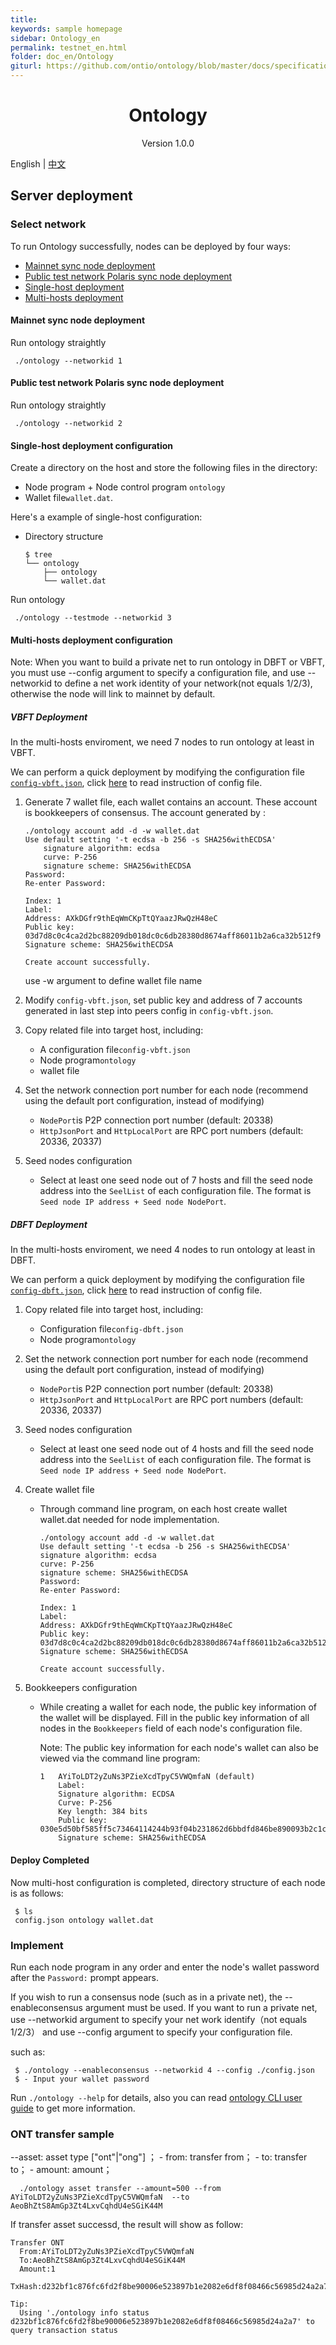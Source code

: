 ```yaml
---
title:
keywords: sample homepage
sidebar: Ontology_en
permalink: testnet_en.html
folder: doc_en/Ontology
giturl: https://github.com/ontio/ontology/blob/master/docs/specifications/testnet.md
---
```



<h1 align="center">Ontology </h1>
<p align="center" class="version">Version 1.0.0 </p>






English | [中文](./testnet_zh.html) 

## Server deployment
### Select network
To run Ontology successfully,  nodes can be deployed by four ways:

- [Mainnet sync node deployment](#mainnet-sync-node-deployment)
- [Public test network Polaris sync node deployment](#public-test-network-polaris-sync-node-deployment)
- [Single-host deployment](#single-host-deployment-configuration)
- [Multi-hosts deployment](#multi-hosts-deployment-configuration)

#### Mainnet sync node deployment

Run ontology straightly

   ```
	./ontology --networkid 1
   ```

#### Public test network Polaris sync node deployment   
     
Run ontology straightly

   ```
	./ontology --networkid 2
   ```

#### Single-host deployment configuration

Create a directory on the host and store the following files in the directory:

- Node program + Node control program  `ontology`
- Wallet file`wallet.dat`.

Here's a example of single-host configuration:

- Directory structure
    ```shell
    $ tree
    └── ontology
        ├── ontology
        └── wallet.dat
    ```

Run ontology

   ```
	./ontology --testmode --networkid 3
   ```
#### Multi-hosts deployment configuration

Note: When you want to build a private net to run ontology in DBFT or VBFT, you must use --config argument to specify a configuration file, and
use --networkid to define a net work identity of your network(not equals 1/2/3), otherwise the node will link to mainnet by default.

##### VBFT Deployment

In the multi-hosts enviroment, we need 7 nodes to run ontology at least in VBFT.

We can perform a quick deployment by modifying the configuration file [`config-vbft.json`](https://github.com/ontio/ontology/blob/master/docs/specifications/config-vbft.json), click [here](./config_en.html) to read 
instruction of config file.

1. Generate 7 wallet file, each wallet contains an account. These account is bookkeepers of consensus. The account generated by :
	```
	./ontology account add -d -w wallet.dat
	Use default setting '-t ecdsa -b 256 -s SHA256withECDSA' 
		signature algorithm: ecdsa 
		curve: P-256 
		signature scheme: SHA256withECDSA 
	Password:
	Re-enter Password:

	Index: 1
	Label: 
	Address: AXkDGfr9thEqWmCKpTtQYaazJRwQzH48eC
	Public key: 03d7d8c0c4ca2d2bc88209db018dc0c6db28380d8674aff86011b2a6ca32b512f9
	Signature scheme: SHA256withECDSA

	Create account successfully.
	```
    use -w argument to define wallet file name

2. Modify `config-vbft.json`, set public key and address of 7 accounts generated in last step into peers config in `config-vbft.json`.

3. Copy related file into target host, including:

   - A configuration file`config-vbft.json`
   - Node program`ontology`
   - wallet file
   
4. Set the network connection port number for each node (recommend using the default port configuration, instead of modifying)

   - `NodePort`is P2P connection port number (default: 20338)
   - `HttpJsonPort` and `HttpLocalPort` are RPC port numbers (default: 20336, 20337)

5. Seed nodes configuration

   - Select at least one seed node out of 7 hosts and fill the seed node address into the `SeelList` of each configuration file. The format is `Seed node IP address + Seed node NodePort`.

##### DBFT Deployment

In the multi-hosts enviroment, we need 4 nodes to run ontology at least in DBFT.

We can perform a quick deployment by modifying the configuration file [`config-dbft.json`](https://github.com/ontio/ontology/blob/master/docs/specifications/config-dbft.json), click [here](./config_en.html) to read 
 instruction of config file.
1. Copy related file into target host, including:
  
     - Configuration file`config-dbft.json`
     - Node program`ontology`
     
2. Set the network connection port number for each node (recommend using the default port configuration, instead of modifying)

   - `NodePort`is P2P connection port number (default: 20338)
   - `HttpJsonPort` and `HttpLocalPort` are RPC port numbers (default: 20336, 20337)

3. Seed nodes configuration
   
      - Select at least one seed node out of 4 hosts and fill the seed node address into the `SeelList` of each configuration file. The format is `Seed node IP address + Seed node NodePort`.

4. Create wallet file

   - Through command line program, on each host create wallet wallet.dat needed for node implementation.
        ```
        ./ontology account add -d -w wallet.dat
        Use default setting '-t ecdsa -b 256 -s SHA256withECDSA' 
        signature algorithm: ecdsa 
        curve: P-256 
        signature scheme: SHA256withECDSA 
        Password:
        Re-enter Password:
            
        Index: 1
        Label: 
        Address: AXkDGfr9thEqWmCKpTtQYaazJRwQzH48eC
        Public key: 03d7d8c0c4ca2d2bc88209db018dc0c6db28380d8674aff86011b2a6ca32b512f9
        Signature scheme: SHA256withECDSA
            
        Create account successfully.
        ```

5. Bookkeepers configuration

   - While creating a wallet for each node, the public key information of the wallet will be displayed. Fill in the public key information of all nodes in the `Bookkeepers` field of each node's configuration file.

     Note: The public key information for each node's wallet can also be viewed via the command line program:

        ```
        1	AYiToLDT2yZuNs3PZieXcdTpyC5VWQmfaN (default)
        	Label: 
        	Signature algorithm: ECDSA
        	Curve: P-256
        	Key length: 384 bits
        	Public key: 030e5d50bf585ff5c73464114244b93f04b231862d6bbdfd846be890093b2c1c17
        	Signature scheme: SHA256withECDSA
        ```

#### Deploy Completed

Now multi-host configuration is completed, directory structure of each node is as follows:

   ```shell
	$ ls
	config.json ontology wallet.dat
   ```

### Implement

Run each node program in any order and enter the node's wallet password after the `Password:` prompt appears.
  
If you wish to run a consensus node (such as in a private net), the --enableconsensus argument must be used. If you want to run
a private net, use --networkid argument to specify your net work identify（not equals 1/2/3） and use --config argument to specify your configuration
file.

such as:
   ```
    $ ./ontology --enableconsensus --networkid 4 --config ./config.json
    $ - Input your wallet password
   ```

Run `./ontology --help` for details, also you can read [ontology CLI user guide](./cli_user_guide_en.html) to get more information.

### ONT transfer sample
--asset: asset type ["ont"|"ong"] ； - from: transfer from； - to: transfer to； - amount: amount；
```shell
  ./ontology asset transfer --amount=500 --from  AYiToLDT2yZuNs3PZieXcdTpyC5VWQmfaN  --to AeoBhZtS8AmGp3Zt4LxvCqhdU4eSGiK44M
```
If transfer asset successd, the result will show as follow:
```
Transfer ONT
  From:AYiToLDT2yZuNs3PZieXcdTpyC5VWQmfaN
  To:AeoBhZtS8AmGp3Zt4LxvCqhdU4eSGiK44M
  Amount:1
  TxHash:d232bf1c876fc6fd2f8be90006e523897b1e2082e6df8f08466c56985d24a2a7

Tip:
  Using './ontology info status d232bf1c876fc6fd2f8be90006e523897b1e2082e6df8f08466c56985d24a2a7' to query transaction status
```